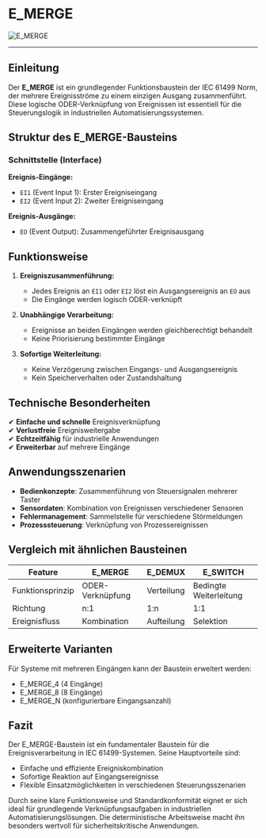# E_MERGE

![E_MERGE](https://user-images.githubusercontent.com/69573151/210802574-4e7f467e-3b86-4cfe-9a43-715417adb081.png)

* * * * * * * * * *

## Einleitung
Der **E_MERGE** ist ein grundlegender Funktionsbaustein der IEC 61499 Norm, der mehrere Ereignisströme zu einem einzigen Ausgang zusammenführt. Diese logische ODER-Verknüpfung von Ereignissen ist essentiell für die Steuerungslogik in industriellen Automatisierungssystemen.

## Struktur des E_MERGE-Bausteins

### Schnittstelle (Interface)

**Ereignis-Eingänge:**
- `EI1` (Event Input 1): Erster Ereigniseingang
- `EI2` (Event Input 2): Zweiter Ereigniseingang

**Ereignis-Ausgänge:**
- `EO` (Event Output): Zusammengeführter Ereignisausgang

## Funktionsweise

1. **Ereigniszusammenführung:**
   - Jedes Ereignis an `EI1` oder `EI2` löst ein Ausgangsereignis an `EO` aus
   - Die Eingänge werden logisch ODER-verknüpft

2. **Unabhängige Verarbeitung:**
   - Ereignisse an beiden Eingängen werden gleichberechtigt behandelt
   - Keine Priorisierung bestimmter Eingänge

3. **Sofortige Weiterleitung:**
   - Keine Verzögerung zwischen Eingangs- und Ausgangsereignis
   - Kein Speicherverhalten oder Zustandshaltung

## Technische Besonderheiten

✔ **Einfache und schnelle** Ereignisverknüpfung  
✔ **Verlustfreie** Ereignisweitergabe  
✔ **Echtzeitfähig** für industrielle Anwendungen  
✔ **Erweiterbar** auf mehrere Eingänge  

## Anwendungsszenarien

- **Bedienkonzepte**: Zusammenführung von Steuersignalen mehrerer Taster
- **Sensordaten**: Kombination von Ereignissen verschiedener Sensoren
- **Fehlermanagement**: Sammelstelle für verschiedene Störmeldungen
- **Prozesssteuerung**: Verknüpfung von Prozessereignissen

## Vergleich mit ähnlichen Bausteinen

| Feature        | E_MERGE | E_DEMUX | E_SWITCH |
|---------------|---------|---------|----------|
| Funktionsprinzip | ODER-Verknüpfung | Verteilung | Bedingte Weiterleitung |
| Richtung      | n:1     | 1:n     | 1:1      |
| Ereignisfluss | Kombination | Aufteilung | Selektion |

## Erweiterte Varianten

Für Systeme mit mehreren Eingängen kann der Baustein erweitert werden:
- E_MERGE_4 (4 Eingänge)
- E_MERGE_8 (8 Eingänge)
- E_MERGE_N (konfigurierbare Eingangsanzahl)

## Fazit

Der E_MERGE-Baustein ist ein fundamentaler Baustein für die Ereignisverarbeitung in IEC 61499-Systemen. Seine Hauptvorteile sind:

- Einfache und effiziente Ereigniskombination
- Sofortige Reaktion auf Eingangsereignisse
- Flexible Einsatzmöglichkeiten in verschiedenen Steuerungsszenarien

Durch seine klare Funktionsweise und Standardkonformität eignet er sich ideal für grundlegende Verknüpfungsaufgaben in industriellen Automatisierungslösungen. Die deterministische Arbeitsweise macht ihn besonders wertvoll für sicherheitskritische Anwendungen.